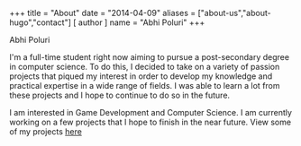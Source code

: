 +++
title = "About"
date = "2014-04-09"
aliases = ["about-us","about-hugo","contact"]
[ author ]
  name = "Abhi Poluri"
+++

Abhi Poluri

I'm a full-time student right now aiming to pursue a post-secondary degree in computer science. To do this, I decided to take on a variety of passion projects that piqued my interest in order to develop my knowledge and practical expertise in a wide range of fields. I was able to learn a lot from these projects and I hope to continue to do so in the future.

I am interested in Game Development and Computer Science. I am currently working on a few projects that I hope to finish in the near future. View some of my projects [here](/posts/)
  
 
